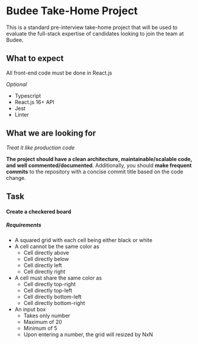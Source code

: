 # Budee Take-Home Project

This is a standard pre-interview take-home project that will be used to evaluate the full-stack expertise of candidates looking to join the team at Budee.


## What to expect
All front-end code must be done in React.js

*Optional*
- Typescript
- React.js 16+ API
- Jest
- Linter


## What we are looking for
*Treat it like production code*

**The project should have a clean architecture, maintainable/scalable code, and well commented/documented**.  Additionally, you should **make frequent commits** to the repository with a concise commit title based on the code change.

## Task
#### Create a checkered board

##### Requirements
- A squared grid with each cell being either black or white
- A cell cannot be the same color as
  - Cell directly above
  - Cell directly below
  - Cell directly left
  - Cell directly right
- A cell must share the same color as
  - Cell directly top-right
  - Cell directly top-left
  - Cell directly bottom-left
  - Cell directly bottom-right
- An input box
  - Takes only number
  - Maximum of 20
  - Minimum of 5
  - Upon entering a number, the grid will resized by NxN


